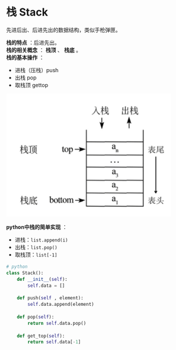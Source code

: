 # 栈 Stack

先进后出、后进先出的数据结构，类似手枪弹匣。  

**栈的特点** ：后进先出。  
**栈的相关概念** ： **栈顶** 、 **栈底** 。  
**栈的基本操作** ：
- 进栈（压栈）push
- 出栈 pop
- 取栈顶 gettop

![20250130174253](https://raw.githubusercontent.com/lyy1119/Imgs/main/img/20250130174253.png)  

**python中栈的简单实现** ：  
- 进栈：`list.append(i)`
- 出栈：`list.pop()`
- 取栈顶：`list[-1]`

```python
# python
class Stack():
    def __init__(self):
        self.data = []

    def push(self , element):
        self.data.append(element)

    def pop(self):
        return self.data.pop()

    def get_top(self):
        return self.data[-1]
```

